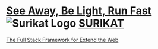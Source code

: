 # [See Away, Be Light, Run Fast](http://wildsurikat.com) ![Surikat Logo](http://wildsurikat.com/img/surikat.png) [SURIKAT](http://wildsurikat.com)

[The Full Stack Framework for Extend the Web](http://wildsurikat.com)
